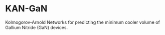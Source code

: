 # KAN-GaN

Kolmogorov-Arnold Networks for predicting the minimum cooler volume of Gallium
Nitride (GaN) devices.
